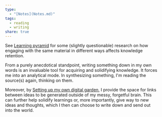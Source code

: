 ```yaml
---
type:
  - "[Notes](Notes.md)"
tags:
  - reading
  - writing
share: true
---
```


See [Learning pyramid](./Clippings/Learning%20pyramid.md) for some (slightly questionable) research on how engaging with the same material in different ways affects knowledge retention.

From a purely anecdotical standpoint, writing something down in my own words is an invaluable tool for acquiring and solidifying knowledge. It forces me into an analytical mode. In synthesizing something, I'm reading the source(s) again, thinking on them.

Moreover, by [Setting up my own digital garden](./Setting%20up%20my%20own%20digital%20garden.md), I provide the space for links between ideas to be generated outside of my messy, forgetful brain. This can further help solidify learnings or, more importantly, give way to new ideas and thoughts, which I then can choose to write down and send out into the world.